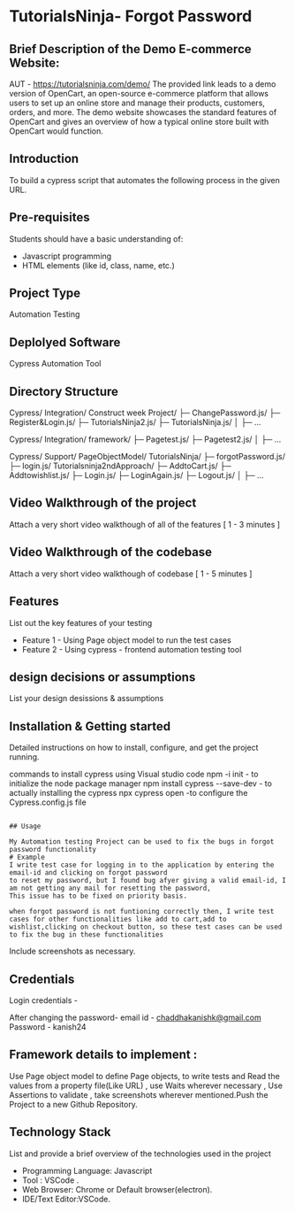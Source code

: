 # TutorialsNinja- Forgot Password

## Brief Description of the Demo E-commerce Website:
AUT - https://tutorialsninja.com/demo/
The provided link leads to a demo version of OpenCart, an open-source e-commerce platform that allows users to set up an online store and manage their products, customers, orders, and more. The demo website showcases the standard features of OpenCart and gives an overview of how a typical online store built with OpenCart would function.

## Introduction
To build a cypress script that automates the following process in the given URL.

## Pre-requisites
Students should have a basic understanding of:
- Javascript  programming
- HTML elements (like id, class, name, etc.)


## Project Type
Automation Testing

## Deplolyed Software
Cypress Automation Tool

## Directory Structure
Cypress/
Integration/
Construct week Project/
├─ ChangePassword.js/
├─ Register&Login.js/
├─ TutorialsNinja2.js/
├─ TutorialsNinja.js/ 
│  ├─ ...

Cypress/
Integration/
framework/
├─ Pagetest.js/
├─ Pagetest2.js/
│  ├─ ...

Cypress/
Support/
PageObjectModel/
TutorialsNinja/
├─ forgotPassword.js/
├─ login.js/
Tutorialsninja2ndApproach/
├─ AddtoCart.js/
├─ Addtowishlist.js/
├─ Login.js/
├─ LoginAgain.js/
├─ Logout.js/
│  ├─ ...

## Video Walkthrough of the project
Attach a very short video walkthough of all of the features [ 1 - 3 minutes ]

## Video Walkthrough of the codebase
Attach a very short video walkthough of codebase [ 1 - 5 minutes ]

## Features
List out the key features of your testing

- Feature 1 - Using Page object model to run the test cases
- Feature 2 - Using cypress - frontend automation testing tool
 

## design decisions or assumptions
List your design desissions & assumptions

## Installation & Getting started
Detailed instructions on how to install, configure, and get the project running.

commands to install cypress using Visual studio code
npm -i init - to initialize the node package manager
npm install cypress --save-dev - to actually installing the cypress
npx cypress open -to configure the Cypress.config.js file
```

## Usage

My Automation testing Project can be used to fix the bugs in forgot password functionality
# Example
I write test case for logging in to the application by entering the email-id and clicking on forgot password
to reset my password, but I found bug afyer giving a valid email-id, I am not getting any mail for resetting the password,
This issue has to be fixed on priority basis.

when forgot password is not funtioning correctly then, I write test cases for other functionalities like add to cart,add to wishlist,clicking on checkout button, so these test cases can be used to fix the bug in these functionalities
```
Include screenshots as necessary.

## Credentials
Login credentials -

After changing the password-
email id - chaddhakanishk@gmail.com
Password - kanish24

## Framework details to implement : 
Use Page object model to define Page objects, to write tests and Read the values from a property file(Like URL) , use Waits wherever necessary , Use Assertions to validate , take screenshots wherever mentioned.Push the Project to a new Github Repository. 

## Technology Stack
List and provide a brief overview of the technologies used in the project

- Programming Language: Javascript 
- Tool : VSCode .
- Web Browser: Chrome or Default browser(electron).
- IDE/Text Editor:VSCode.

